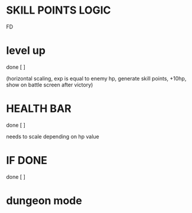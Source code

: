 # SKILL POINTS LOGIC

FD

# level up

done [ ]

(horizontal scaling, exp is equal to enemy hp, generate skill points, +10hp, show on battle screen after victory)

# HEALTH BAR

done [ ]

needs to scale depending on hp value

# IF DONE

done [ ]

# dungeon mode
